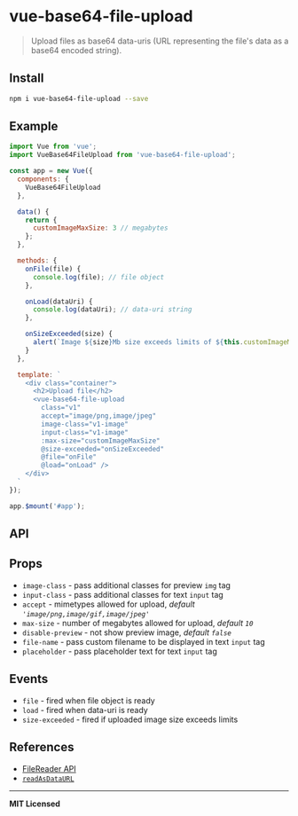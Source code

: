 # vue-base64-file-upload

> Upload files as base64 data-uris (URL representing the file's data as a base64 encoded string).

## Install

```bash
npm i vue-base64-file-upload --save
```

## Example

```js
import Vue from 'vue';
import VueBase64FileUpload from 'vue-base64-file-upload';

const app = new Vue({
  components: {
    VueBase64FileUpload
  },

  data() {
    return {
      customImageMaxSize: 3 // megabytes
    };
  },

  methods: {
    onFile(file) {
      console.log(file); // file object
    },

    onLoad(dataUri) {
      console.log(dataUri); // data-uri string
    },

    onSizeExceeded(size) {
      alert(`Image ${size}Mb size exceeds limits of ${this.customImageMaxSize}Mb!`);
    }
  },

  template: `
    <div class="container">
      <h2>Upload file</h2>
      <vue-base64-file-upload 
        class="v1"
        accept="image/png,image/jpeg"
        image-class="v1-image"
        input-class="v1-image"
        :max-size="customImageMaxSize"
        @size-exceeded="onSizeExceeded"
        @file="onFile"
        @load="onLoad" />
    </div>
  `
});

app.$mount('#app');
```

## API

## Props

- `image-class` - pass additional classes for preview `img` tag
- `input-class` - pass additional classes for text `input` tag
- `accept` - mimetypes allowed for upload, _default `'image/png,image/gif,image/jpeg'`_
- `max-size` - number of megabytes allowed for upload, _default `10`_
- `disable-preview` - not show preview image, _default `false`_
- `file-name` - pass custom filename to be displayed in text `input` tag
- `placeholder` - pass placeholder text for text `input` tag

## Events

- `file` - fired when file object is ready
- `load` - fired when data-uri is ready
- `size-exceeded` - fired if uploaded image size exceeds limits

## References

- [FileReader API](https://developer.mozilla.org/en-US/docs/Web/API/FileReader)
- [`readAsDataURL`](https://developer.mozilla.org/en-US/docs/Web/API/FileReader/readAsDataURL)

---

**MIT Licensed**
